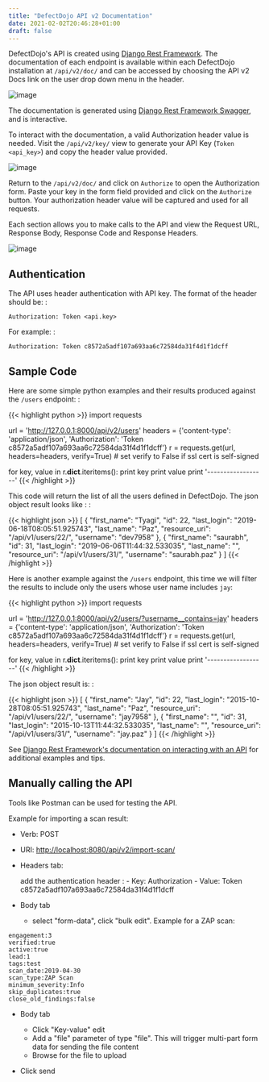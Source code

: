 ```yaml
---
title: "DefectDojo API v2 Documentation"
date: 2021-02-02T20:46:28+01:00
draft: false
---
```



DefectDojo\'s API is created using [Django Rest
Framework](http://www.django-rest-framework.org/). The documentation of
each endpoint is available within each DefectDojo installation at
`/api/v2/doc/` and can be accessed by choosing the API v2
Docs link on the user drop down menu in the header.

![image](../../images/api_v2_1.png)

The documentation is generated using [Django Rest Framework
Swagger](https://marcgibbons.com/django-rest-swagger/), and is
interactive.

To interact with the documentation, a valid Authorization header value
is needed. Visit the `/api/v2/key/` view to generate your
API Key (`Token <api_key>`) and copy the header value provided.

![image](../../images/api_v2_2.png)

Return to the `/api/v2/doc/` and click on
`Authorize` to open the Authorization form. Paste your key in
the form field provided and click on the `Authorize` button. Your
authorization header value will be captured and used for all requests.

Each section allows you to make calls to the API and view the Request
URL, Response Body, Response Code and Response Headers.

![image](../../images/api_v2_3.png)

Authentication
--------------

The API uses header authentication with API key. The format of the
header should be: :

    Authorization: Token <api.key>

For example: :

    Authorization: Token c8572a5adf107a693aa6c72584da31f4d1f1dcff

Sample Code
-----------

Here are some simple python examples and their results produced against
the `/users` endpoint: :

{{< highlight python >}}
import requests

url = 'http://127.0.0.1:8000/api/v2/users'
headers = {'content-type': 'application/json',
            'Authorization': 'Token c8572a5adf107a693aa6c72584da31f4d1f1dcff'}
r = requests.get(url, headers=headers, verify=True) # set verify to False if ssl cert is self-signed

for key, value in r.__dict__.iteritems():
    print key
    print value
    print '------------------'
{{< /highlight >}}

This code will return the list of all the users defined in DefectDojo.
The json object result looks like : :

{{< highlight json >}}
    [
        {
          "first_name": "Tyagi",
          "id": 22,
          "last_login": "2019-06-18T08:05:51.925743",
          "last_name": "Paz",
          "resource_uri": "/api/v1/users/22/",
          "username": "dev7958"
        },
        {
          "first_name": "saurabh",
          "id": 31,
          "last_login": "2019-06-06T11:44:32.533035",
          "last_name": "",
          "resource_uri": "/api/v1/users/31/",
          "username": "saurabh.paz"
        }
    ]
{{< /highlight >}}

Here is another example against the `/users` endpoint, this
time we will filter the results to include only the users whose user
name includes `jay`:

{{< highlight python >}}
import requests

url = 'http://127.0.0.1:8000/api/v2/users/?username__contains=jay'
headers = {'content-type': 'application/json',
            'Authorization': 'Token c8572a5adf107a693aa6c72584da31f4d1f1dcff'}
r = requests.get(url, headers=headers, verify=True) # set verify to False if ssl cert is self-signed

for key, value in r.__dict__.iteritems():
    print key
    print value
    print '------------------'
{{< /highlight >}}

The json object result is: :

{{< highlight json >}}
[
    {
        "first_name": "Jay",
        "id": 22,
        "last_login": "2015-10-28T08:05:51.925743",
        "last_name": "Paz",
        "resource_uri": "/api/v1/users/22/",
        "username": "jay7958"
    },
    {
        "first_name": "",
        "id": 31,
        "last_login": "2015-10-13T11:44:32.533035",
        "last_name": "",
        "resource_uri": "/api/v1/users/31/",
        "username": "jay.paz"
    }
]
{{< /highlight >}}

See [Django Rest Framework\'s documentation on interacting with an
API](http://www.django-rest-framework.org/topics/api-clients/) for
additional examples and tips.

Manually calling the API
------------------------

Tools like Postman can be used for testing the API.

Example for importing a scan result:

-   Verb: POST
-   URI: <http://localhost:8080/api/v2/import-scan/>
-   Headers tab: 
    
    add the authentication header
    :   -   Key: Authorization
        -   Value: Token c8572a5adf107a693aa6c72584da31f4d1f1dcff

-   Body tab

    -   select \"form-data\", click \"bulk edit\". Example for a ZAP scan:

<!-- -->

    engagement:3
    verified:true
    active:true
    lead:1
    tags:test
    scan_date:2019-04-30
    scan_type:ZAP Scan
    minimum_severity:Info
    skip_duplicates:true
    close_old_findings:false

-   Body tab

       -   Click \"Key-value\" edit
       -   Add a \"file\" parameter of type \"file\". This will trigger
            multi-part form data for sending the file content
       -   Browse for the file to upload

-   Click send
